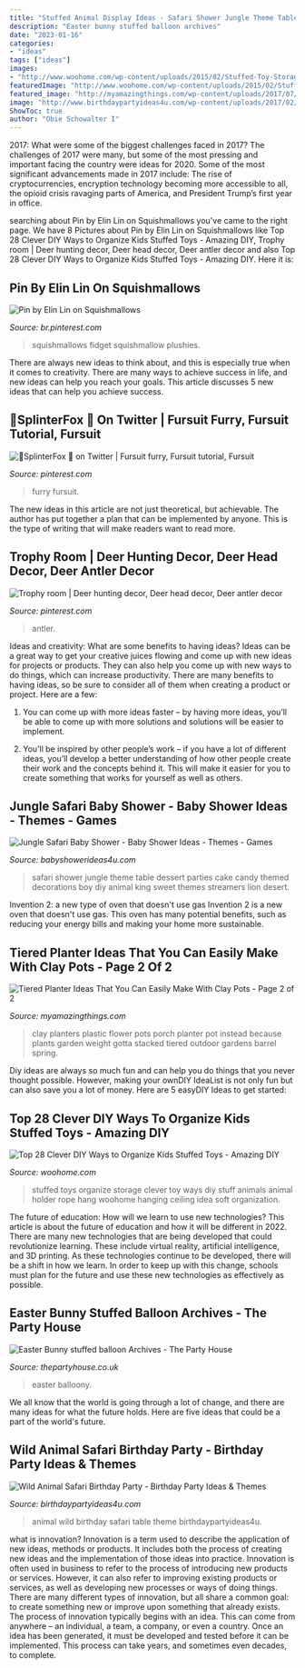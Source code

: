 ```yaml
---
title: "Stuffed Animal Display Ideas - Safari Shower Jungle Theme Table Dessert Parties Cake Candy Themed Decorations Boy Diy Animal King Sweet Themes Streamers Lion Desert"
description: "Easter bunny stuffed balloon archives"
date: "2023-01-16"
categories:
- "ideas"
tags: ["ideas"]
images:
- "http://www.woohome.com/wp-content/uploads/2015/02/Stuffed-Toy-Storage-woohome-7.jpg"
featuredImage: "http://www.woohome.com/wp-content/uploads/2015/02/Stuffed-Toy-Storage-woohome-7.jpg"
featured_image: "http://myamazingthings.com/wp-content/uploads/2017/07/clay-pot-ideas-11.jpg"
image: "http://www.birthdaypartyideas4u.com/wp-content/uploads/2017/02/Wild-Animal-Safari-Birthday-Party-600x900.jpg"
ShowToc: true
author: "Obie Schowalter I"
---
```



2017: What were some of the biggest challenges faced in 2017?
The challenges of 2017 were many, but some of the most pressing and important facing the country were ideas for 2020. Some of the most significant advancements made in 2017 include: The rise of cryptocurrencies, encryption technology becoming more accessible to all, the opioid crisis ravaging parts of America, and President Trump’s first year in office.

	

		
searching about Pin by Elin Lin on Squishmallows you've came to the right page. We have 8 Pictures about Pin by Elin Lin on Squishmallows like Top 28 Clever DIY Ways to Organize Kids Stuffed Toys - Amazing DIY, Trophy room | Deer hunting decor, Deer head decor, Deer antler decor and also Top 28 Clever DIY Ways to Organize Kids Stuffed Toys - Amazing DIY. Here it is:
		
    
## Pin By Elin Lin On Squishmallows

<img loading=lazy src="https://i.pinimg.com/736x/fc/6c/74/fc6c74ec9585887e27d32e59da736cc3.jpg" onerror="this.onerror=null;this.src='https://tse1.mm.bing.net/th?id=OIP.gBd3dHDrS_JPXO9TlwIOwAHaJ3&amp;pid=15.1';" alt="Pin by Elin Lin on Squishmallows">

_Source: br.pinterest.com_

>squishmallows fidget squishmallow plushies. 

	

There are always new ideas to think about, and this is especially true when it comes to creativity. There are many ways to achieve success in life, and new ideas can help you reach your goals. This article discusses 5 new ideas that can help you achieve success.

    
## 🌻SplinterFox 🌻 On Twitter | Fursuit Furry, Fursuit Tutorial, Fursuit

<img loading=lazy src="https://i.pinimg.com/736x/a4/9d/26/a49d26aa6c0362f6f8b3c4151a90295f.jpg" onerror="this.onerror=null;this.src='https://tse2.mm.bing.net/th?id=OIP.5YypCbqwqLNejNLG0e8jNQHaJ3&amp;pid=15.1';" alt="🌻SplinterFox 🌻 on Twitter | Fursuit furry, Fursuit tutorial, Fursuit">

_Source: pinterest.com_

>furry fursuit. 

	

The new ideas in this article are not just theoretical, but achievable. The author has put together a plan that can be implemented by anyone. This is the type of writing that will make readers want to read more.

    
## Trophy Room | Deer Hunting Decor, Deer Head Decor, Deer Antler Decor

<img loading=lazy src="https://i.pinimg.com/736x/75/98/b7/7598b7230985e8e69692550980d0de61.jpg" onerror="this.onerror=null;this.src='https://tse2.mm.bing.net/th?id=OIP.J_EHXyLSMGn95ak5SbfdowHaJs&amp;pid=15.1';" alt="Trophy room | Deer hunting decor, Deer head decor, Deer antler decor">

_Source: pinterest.com_

>antler. 

	

Ideas and creativity: What are some benefits to having ideas?
Ideas can be a great way to get your creative juices flowing and come up with new ideas for projects or products. They can also help you come up with new ways to do things, which can increase productivity. There are many benefits to having ideas, so be sure to consider all of them when creating a product or project. Here are a few: 
1. You can come up with more ideas faster – by having more ideas, you’ll be able to come up with more solutions and solutions will be easier to implement.

2. You’ll be inspired by other people’s work – if you have a lot of different ideas, you’ll develop a better understanding of how other people create their work and the concepts behind it. This will make it easier for you to create something that works for yourself as well as others.

    
## Jungle Safari Baby Shower - Baby Shower Ideas - Themes - Games

<img loading=lazy src="http://www.babyshowerideas4u.com/wp-content/uploads/2014/04/Jungle-Safari-Baby-Shower-table-dessert-table.jpg" onerror="this.onerror=null;this.src='https://tse1.mm.bing.net/th?id=OIP.QxH-VYiW9fA2AIgxRXMHhAHaFh&amp;pid=15.1';" alt="Jungle Safari Baby Shower - Baby Shower Ideas - Themes - Games">

_Source: babyshowerideas4u.com_

>safari shower jungle theme table dessert parties cake candy themed decorations boy diy animal king sweet themes streamers lion desert. 

	

Invention 2: a new type of oven that doesn't use gas
Invention 2 is a new oven that doesn't use gas. This oven has many potential benefits, such as reducing your energy bills and making your home more sustainable.

    
## Tiered Planter Ideas That You Can Easily Make With Clay Pots - Page 2 Of 2

<img loading=lazy src="http://myamazingthings.com/wp-content/uploads/2017/07/clay-pot-ideas-11.jpg" onerror="this.onerror=null;this.src='https://tse1.mm.bing.net/th?id=OIP.mqBBXnuIibwI0htc8rbG5AHaK2&amp;pid=15.1';" alt="Tiered Planter Ideas That You Can Easily Make With Clay Pots - Page 2 of 2">

_Source: myamazingthings.com_

>clay planters plastic flower pots porch planter pot instead because plants garden weight gotta stacked tiered outdoor gardens barrel spring. 

	

Diy ideas are always so much fun and can help you do things that you never thought possible. However, making your ownDIY IdeaList is not only fun but can also save you a lot of money. Here are 5 easyDIY Ideas to get started: 

    
## Top 28 Clever DIY Ways To Organize Kids Stuffed Toys - Amazing DIY

<img loading=lazy src="http://www.woohome.com/wp-content/uploads/2015/02/Stuffed-Toy-Storage-woohome-7.jpg" onerror="this.onerror=null;this.src='https://tse3.mm.bing.net/th?id=OIP.BLjQGqGTrlIQurMdaOj25wHaLG&amp;pid=15.1';" alt="Top 28 Clever DIY Ways to Organize Kids Stuffed Toys - Amazing DIY">

_Source: woohome.com_

>stuffed toys organize storage clever toy ways diy stuff animals animal holder rope hang woohome hanging ceiling idea soft organization. 

	

The future of education: How will we learn to use new technologies?
This article is about the future of education and how it will be different in 2022. There are many new technologies that are being developed that could revolutionize learning. These include virtual reality, artificial intelligence, and 3D printing. As these technologies continue to be developed, there will be a shift in how we learn. In order to keep up with this change, schools must plan for the future and use these new technologies as effectively as possible.

    
## Easter Bunny Stuffed Balloon Archives - The Party House

<img loading=lazy src="https://thepartyhouse.co.uk/wp-content/gallery/birthday-displays/Easter-stuffed-bunny.jpg" onerror="this.onerror=null;this.src='https://tse2.mm.bing.net/th?id=OIP.Euxffghp88b1mbb46NzKFQHaLv&amp;pid=15.1';" alt="Easter Bunny stuffed balloon Archives - The Party House">

_Source: thepartyhouse.co.uk_

>easter balloony. 

	

We all know that the world is going through a lot of change, and there are many ideas for what the future holds. Here are five ideas that could be a part of the world's future.

    
## Wild Animal Safari Birthday Party - Birthday Party Ideas &amp; Themes

<img loading=lazy src="http://www.birthdaypartyideas4u.com/wp-content/uploads/2017/02/Wild-Animal-Safari-Birthday-Party-600x900.jpg" onerror="this.onerror=null;this.src='https://tse2.mm.bing.net/th?id=OIP.5XaQrGujEJaSiuhd93q75wHaLH&amp;pid=15.1';" alt="Wild Animal Safari Birthday Party - Birthday Party Ideas &amp; Themes">

_Source: birthdaypartyideas4u.com_

>animal wild birthday safari table theme birthdaypartyideas4u. 

	

what is innovation?
Innovation is a term used to describe the application of new ideas, methods or products. It includes both the process of creating new ideas and the implementation of those ideas into practice. Innovation is often used in business to refer to the process of introducing new products or services. However, it can also refer to improving existing products or services, as well as developing new processes or ways of doing things.
There are many different types of innovation, but all share a common goal: to create something new or improve upon something that already exists. The process of innovation typically begins with an idea. This can come from anywhere – an individual, a team, a company, or even a country. Once an idea has been generated, it must be developed and tested before it can be implemented. This process can take years, and sometimes even decades, to complete.

